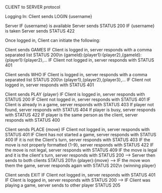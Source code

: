 CLIENT to SERVER protocol


Logging In:
Client sends
LOGIN {username}

Server
IF {username} is available
Server sends
STATUS 200
IF {username} is taken
Server sends
STATUS 422

Once logged in, Client can initiate the following:

Client sends
GAMES
IF Client is logged in, server responds with a comma separated list
STATUS 200\n
{gameId}:{player1}:{player2},{gameId}:{player1}:{player2},...
IF Client not logged in, server responds with
STATUS 401


Client sends
WHO
IF Client is logged in, server responds with a comma separated list
STATUS 200\n
{player1},{player2},{player3},...
IF Client not logged in, server responds with
STATUS 401


Client sends
PLAY {player}
IF Client is logged in, server responds with
STATUS 200
IF Client not logged in, server responds with
STATUS 401
IF Client is already in a game, server responds with
STATUS 403
If player not found, server responds with
STATUS 404
If player is busy, server responds with
STATUS 422
IF player is the same person as the client, server responds with
STATUS 400


Client sends
PLACE {move}
IF Client not logged in, server responds with
STATUS 401
IF Client has not started a game, server responds with
STATUS 400
IF it is not the Client's turn, server responds with
STATUS 403
IF the move is not properly formatted {1-9}, server responds with
STATUS 422
IF the move is not legal, server responds with
STATUS 409
IF the move is legal and it is the client's turn, server responds with
STATUS 200
--> Server then sends to both clients
STATUS 201\n
{player}:{move}
--> IF the move won them the game, server responds again with
STATUS 202\n
{winning player}


Client sends
EXIT
IF Client not logged in, server responds with
STATUS 401
IF Client is logged in, server responds with
STATUS 200
--> IF Client was playing a game, server sends to other player
STATUS 205
